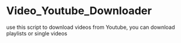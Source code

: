 # Video_Youtube_Downloader
use this script to download videos from Youtube, you can download playlists or single videos 
